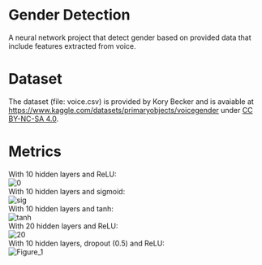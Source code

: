 # Gender Detection
A neural network project that detect gender based on provided data that include features extracted from voice.
# Dataset
The dataset (file: voice.csv) is provided by Kory Becker and is avaiable at https://www.kaggle.com/datasets/primaryobjects/voicegender under <a href="https://creativecommons.org/licenses/by-nc-sa/4.0/">CC BY-NC-SA 4.0</a>.
# Metrics
With 10 hidden layers and ReLU:
</br>
![0](https://user-images.githubusercontent.com/79080845/193083427-11c58ab3-1f17-4cb8-9e4b-8720f0727cdf.png)
</br>
With 10 hidden layers and sigmoid:
</br>
![sig](https://user-images.githubusercontent.com/79080845/193083595-291bba4f-997b-4402-bf94-555f70d01a94.png)
</br>
With 10 hidden layers and tanh:
</br>
![tanh](https://user-images.githubusercontent.com/79080845/193083473-3e1748aa-44a8-447c-9a5a-3b9779a78df0.png)
</br>
With 20 hidden layers and ReLU:
</br>
![20](https://user-images.githubusercontent.com/79080845/193083829-0f37fa06-24f8-4bea-9049-c1f6fcc04401.png)
</br>
With 10 hidden layers, dropout (0.5) and ReLU:
</br>
![Figure_1](https://user-images.githubusercontent.com/79080845/193083713-0ef87fb3-ee81-4197-8c8e-a28ad857f8c6.png)
